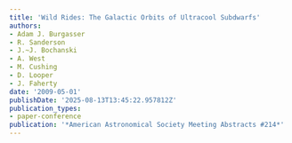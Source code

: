 ```yaml
---
title: 'Wild Rides: The Galactic Orbits of Ultracool Subdwarfs'
authors:
- Adam J. Burgasser
- R. Sanderson
- J.~J. Bochanski
- A. West
- M. Cushing
- D. Looper
- J. Faherty
date: '2009-05-01'
publishDate: '2025-08-13T13:45:22.957812Z'
publication_types:
- paper-conference
publication: '*American Astronomical Society Meeting Abstracts #214*'
---
```

